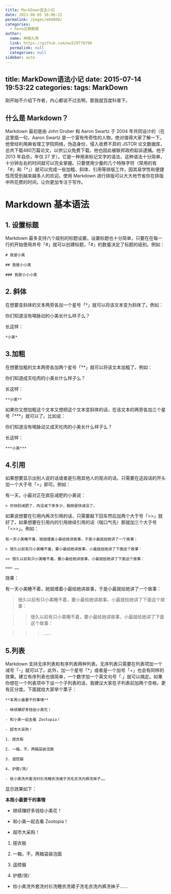 ```yaml
---
title: MarkDown语法小记
date: 2021-06-05 16:06:21
permalink: /pages/e0d008/
categories: 
  - hexo迁移数据
author: 
  name: 神族九帝
  link: https://github.com/wu529778790
  permalink: null
  categories: null
sidebar: auto
---
```

title: MarkDown语法小记
date: 2015-07-14 19:53:22
categories:
tags: MarkDown
---
刚开始不介绍下作者，内心都说不过去啊，那我就百度科普下。
## 什么是 Markdown？

Markdown 最初是由 John Gruber 和 Aaron Swartz 于 2004 年共同设计的（在这里插一句，Aaron Swartz 是一个富有传奇性的人物，绝对值得大家了解一下。他曾经利用麻省理工学院网络，伪造身份，侵入收费不菲的 JSTOR 论文数据库，总共下载480万篇论文，以供公众免费下载，他也因此被联邦政府起诉逮捕。他于 2013 年自杀，年仅 27 岁）。<!--more-->它是一种用来标记文字的语法，这种语法十分简单，十分钟左右的时间就可以完全掌握。只要使用少量的几个特殊字符（常用的有「#」和「*」）就可以完成一些加粗、斜体、引用等排版工作，因其易学性和便捷性而受到越来越多人的欢迎。使用 Markdown 进行排版可以大大地节省你在排版中所花费的时间，让你更加专注于写作。

<!--more-->

#	Markdown 基本语法

## 1. 设置标题

Markdown 最多支持六个级别的标题设置，设置标题也十分简单，只要在在每一行的开始使用井号「#」就可以创建标题，「#」的数量决定了标题的级别。例如：

	# 我是小美
	
	## 我是小小美
	
	### 我是小小小美

## 2. 斜体

在想要变斜体的文本两旁各加一个星号「*」就可以将该文本变为斜体了。例如：

你们知道没有喝脉动的小美长什么样子么？

长这样：

	*小美*

## 3.加粗

在想要加粗的文本两旁各加两个星号「**」就可以将该文本加粗了。例如：

你们知道成天吃肉的小美长什么样子么？

长这样：

	**小美**

如果你又想加粗这个文本又想把这个文本变斜体的话，在该文本的两旁各加三个星号「***」就可以了。比如说：

你们知道没有喝脉动又成天吃肉的小美长什么样子么？

长这样：

	***小美***

## 4.引用

如果想要显示出别人说的话或者是引用其他人的观点的话，只需要在这段话的开头加一个大于号「>」即可。例如：

有一天，小最对正在疯狂减肥的小美说：

	> 你快别减肥了，肉没减下来多少，胸倒是快减没了。

如果说想要在引用内再次引用的话，只需要敲下回车然后加两个大于号「>>」就好了，如果想要在引用内的引用继续引用的话（喘口气先）那就加三个大于号「>>>」。例如：

	有一天小美睡不着，她就缠着小最给她讲故事，于是小最就给她讲了一个故事：
	
	> 很久以前有只小美睡不着，要小最给她讲故事，小最就给她讲了下面这个故事：
	
	>> 很久以前有只小美睡不着，要小最给她讲故事，小最就给她讲了下面这个故事：
	
	>>> ……
效果：


有一天小美睡不着，她就缠着小最给她讲故事，于是小最就给她讲了一个故事：

> 很久以前有只小美睡不着，要小最给她讲故事，小最就给她讲了下面这个故事：

>> 很久以前有只小美睡不着，要小最给她讲故事，小最就给她讲了下面这个故事：

>>> ……

## 5.列表

Markdown 支持无序列表和有序列表两种列表。无序列表只需要在列表项加一个减号「-」就可以了。此外，加一个星号「*」或者是一个加号「+」也会有同样的效果。建立有序列表也很简单，一个数字加一个英文句号「.」就可以搞定。如果你想在一个列表项中下设一个子列表的话，我建议大家在子列表前加两个空格，更有区分度。下面就给大家举个栗子：

	**本周小最要干的事情**
	
	- 继续赚好多钱给小美花！
	
	- 和小美一起去看 Zootopia！
	
	- 超市大采购！
	
	1. 搓衣板
	
	2. 一箱，不，两箱袋装泡面
	
	3. 遥控器
	
	4. 护膝/哭/
	
	- 给小美洗外套洗衬衫洗睡衣洗裙子洗毛衣洗内裤洗袜子……

显示效果如下：

**本周小最要干的事情**

- 继续赚好多钱给小美花！

- 和小美一起去看 Zootopia！

- 超市大采购！

1. 搓衣板

2. 一箱，不，两箱袋装泡面

3. 遥控器

4. 护膝/哭/

- 给小美洗外套洗衬衫洗睡衣洗裙子洗毛衣洗内裤洗袜子……